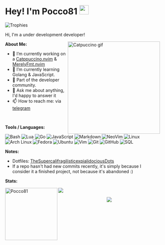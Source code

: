 # Hey! I'm Pocco81 <img src="https://raw.githubusercontent.com/vatsa287/vatsa287/master/assets/Hi.gif?raw=true" width="30px">

<img src="https://github-profile-trophy.vercel.app/?username=Pocco81&theme=onedark&margin-w=15&margin-h=15&column=7&v=2" alt="Trophies" />

Hi, I'm a under development developer!

<img align="right" height=300px width=300px alt="Catpuccino gif" src="https://raw.githubusercontent.com/Pocco81/Pocco81/main/assets/catpuccino.gif" />

**About Me:**

- 🔭 I’m currently working on a [Catppuccino.nvim](https://github.com/Pocco81/Catppuccino.nvim) & [MerelyFmt.nvim](https://github.com/Pocco81/MerelyFmt.nvim)
- 🌱 I’m currently learning Golang & JavaScript.
- 👯 Part of the developer community.
- 💬 Ask me about anything, I'd happy to answer it
- 📫 How to reach me: via [telegram](https://t.me/Pocco81)

&#x200B;

**Tools / Languages:**

<!-- Icons: https://simpleicons.org/ -->

![Bash](https://img.shields.io/badge/-Bash-05122A?style=flat&logo=gnu-bash&logoColor=4EAA25)
![Lua](https://img.shields.io/badge/-Lua-05122A?style=flat&logo=lua&logoColor=0062cc)
![Go](https://img.shields.io/badge/-Go-05122A?style=flat&logo=go&logoColor=00a7d0)
![JavaScript](https://img.shields.io/badge/-JavaScript-05122A?style=flat&logo=javascript&logoColor=F7DF1E)
![Markdown](https://img.shields.io/badge/-Markdown-05122A?style=flat&logo=markdown)
![NeoVim](https://img.shields.io/badge/-NeoVim-05122A?style=flat&logo=neovim&logoColor=4b9e4b)
![Linux](https://img.shields.io/badge/-Linux-05122A?style=flat&logo=linux&logoColor=dfb914)
![Arch Linux](https://img.shields.io/badge/-Arch-05122A?style=flat&logo=archlinux&logoColor=3399cc)
![Fedora](https://img.shields.io/badge/-Fedora-05122A?style=flat&logo=fedora&logoColor=294172)
![Ubuntu](https://img.shields.io/badge/-Ubuntu-05122A?style=flat&logo=ubuntu&logoColor=d64613)
![Vim](https://img.shields.io/badge/-Vim-05122A?style=flat&logo=vim&logoColor=4EAA25)
![Git](https://img.shields.io/badge/-Git-05122A?style=flat&logo=git)
![GitHub](https://img.shields.io/badge/-GitHub-05122A?style=flat&logo=github)
![SQL](https://img.shields.io/badge/-SQL-05122A?style=flat&logo=mysql&logoColor=4479A1)

**Notes:**

+ Dotfiles: [TheSupercalifragilisticexpialidociousDots](https://github.com/Pocco81/TheSupercalifragilisticexpialidociousDots)
+ If a repo hasn't had new commits recently, it's simply because I consider it a finished project, not because it's abandoned :)

**Stats:**

<img height="170" align="left" src="https://github-readme-stats.vercel.app/api?username=Pocco81&count_private=true&include_all_commits=true&theme=algolia&show_icons=true" alt="Pocco81" />
<img src="https://github-readme-stats.vercel.app/api/top-langs/?username=Pocco81&layout=compact&theme=algolia" />

<p align="center"><img src="https://raw.githubusercontent.com/arcticicestudio/nord-docs/develop/assets/images/nord/repository-footer-separator.svg?sanitize=true" /></p>
